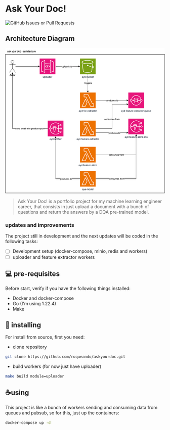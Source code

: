 # Ask Your Doc!

![GitHub Issues or Pull Requests](https://img.shields.io/github/issues-pr/roqueando/askyourdoc)

## Architecture Diagram
![ayd_architecture](docs/ayd_architecture.png)


> Ask Your Doc! is a portfolio project for my machine learning engineer career, that consists in just upload a document with a bunch of questions and return the answers by a DQA pre-trained model.

### updates and improvements

The project still in development and the next updates will be coded in the following tasks:
- [ ] Development setup (docker-compose, minio, redis and workers)
- [ ] uploader and feature extractor workers

## 💻 pre-requisites

Before start, verify if you have the following things installed:
- Docker and docker-compose
- Go (I'm using 1.22.4)
- Make

## 🚀 installing

For install from source, first you need:

- clone repository
```sh
git clone https://github.com/roqueando/askyourdoc.git
```

- build workers (for now just have uploader)
```sh
make build module=uploader
```

## ☕using

This project is like a bunch of workers sending and consuming data from queues and pubsub, so for this, just up the containers:
```sh
docker-compose up -d
```
